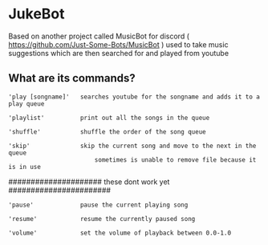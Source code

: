 # JukeBot

Based on another project called MusicBot for discord ( https://github.com/Just-Some-Bots/MusicBot )
used to take music suggestions which are then searched for and played from youtube

## What are its commands?

	'play [songname]'	searches youtube for the songname and adds it to a play queue

	'playlist'			print out all the songs in the queue

	'shuffle'			shuffle the order of the song queue
    
	'skip'				skip the current song and move to the next in the queue
                            sometimes is unable to remove file because it is in use

#####################  these dont work yet  #######################

	'pause'				pause the current playing song

	'resume'			resume the currently paused song

	'volume'			set the volume of playback between 0.0-1.0

